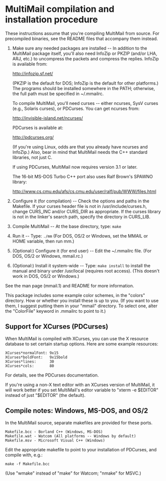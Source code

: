 MultiMail compilation and installation procedure
================================================

These instructions assume that you're compiling MultiMail from source. For
precompiled binaries, see the README files that accompany them instead.

1. Make sure any needed packages are installed --
    In addition to the MultiMail package itself, you'll also need InfoZip
    or PKZIP (and/or LHA, ARJ, etc.) to uncompress the packets and
    compress the replies. InfoZip is available from:

    http://infozip.sf.net/

    (PKZIP is the default for DOS; InfoZip is the default for other
    platforms.) The programs should be installed somewhere in the PATH;
    otherwise, the full path must be specified in ~/.mmailrc.

    To compile MultiMail, you'll need curses -- either ncurses, SysV
    curses (e.g., Solaris curses), or PDCurses. You can get ncurses from:

    http://invisible-island.net/ncurses/

    PDCurses is available at:

    http://pdcurses.org/

    (If you're using Linux, odds are that you already have ncurses and
    InfoZip.) Also, bear in mind that MultiMail needs the C++ standard
    libraries, not just C.

    If using PDCurses, MultiMail now requires version 3.1 or later.

    The 16-bit MS-DOS Turbo C++ port also uses Ralf Brown's SPAWNO
    library:

    http://www.cs.cmu.edu/afs/cs.cmu.edu/user/ralf/pub/WWW/files.html

2. Configure it (for compilation) --
    Check the options and paths in the Makefile. If your curses header
    file is not in /usr/include/curses.h, change CURS_INC and/or
    CURS_DIR as appropriate. If the curses library is not in the linker's
    search path, specify the directory in CURS_LIB.

3. Compile MultiMail --
    At the base directory, type: `make`

4. Run it --
    Type: `./mm`
    (For DOS, OS/2 or Windows, set the MMAIL or HOME variable, then run mm.)

5. (Optional:) Configure it (for end user) --
    Edit the ~/.mmailrc file. (For DOS, OS/2 or Windows, mmail.rc.)

6. (Optional:) Install it system-wide --
    Type: `make install`
    to install the manual and binary under /usr/local
    (requires root access). (This doesn't work in DOS, OS/2 or Windows.)

See the man page (mmail.1) and README for more information.

This package includes some example color schemes, in the "colors"
directory. How or whether you install these is up to you. (If you want to
use them, I suggest putting them in your "mmail" directory. To select one,
alter the "ColorFile" keyword in .mmailrc to point to it.)


Support for XCurses (PDCurses)
------------------------------

When MultiMail is compiled with XCurses, you can use the X resource
database to set certain startup options. Here are some example resources:

    XCurses*normalFont: 9x15
    XCurses*boldFont:   9x15bold
    XCurses*lines:      30
    XCurses*cols:       80

For details, see the PDCurses documentation.

If you're using a non-X text editor with an XCurses version of MultiMail,
it will work better if you set MultiMail's editor variable to "xterm -e
$EDITOR" instead of just "$EDITOR" (the default).


Compile notes: Windows, MS-DOS, and OS/2
----------------------------------------

In the MultiMail source, separate makefiles are provided for these ports.

    Makefile.bcc - Borland C++ (Windows, MS-DOS)
    Makefile.wat - Watcom (All platforms -- Windows by default)
    Makefile.msv - Microsoft Visual C++ (Windows)

Edit the appropriate makefile to point to your installation of PDCurses,
and compile with, e.g.:

    make -f Makefile.bcc

(Use "wmake" instead of "make" for Watcom; "nmake" for MSVC.)

